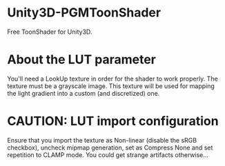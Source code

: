 # Unity3D-PGMToonShader
Free ToonShader for Unity3D.

# About the LUT parameter
You'll need a LookUp texture in order for the shader to work properly. The texture must be a grayscale image. This texture will be used for mapping the light gradient into a custom (and discretized) one.

# CAUTION: LUT import configuration
Ensure that you import the texture as Non-linear (disable the sRGB checkbox), uncheck mipmap generation, set as Compress None and set repetition to CLAMP mode. You could get strange artifacts otherwise...
